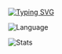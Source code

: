 [![Typing SVG](https://readme-typing-svg.demolab.com?font=Fira+Code&pause=1000&random=false&width=435&lines=Hi%2C+I'm+NDTung;Also+known+as+Butter;I'm+currently+working+on+Mineflayer)](https://git.io/typing-svg)

![Language](https://github-readme-stats-git-masterrstaa-rickstaa.vercel.app/api/top-langs/?username=Butter2605&theme=tokyonight&layout=compact)

![Stats](https://github-readme-stats-git-masterrstaa-rickstaa.vercel.app/api?username=Butter2605&count_private=true&show_icons=true&theme=tokyonight)
